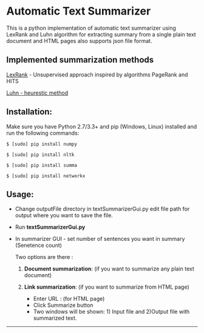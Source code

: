 # Automatic Text Summarizer

This is a python implementation of automatic text summarizer using LexRank and Luhn algorithm for extracting summary from a single plain text document and HTML pages also supports json file format.

## Implemented summarization methods

[LexRank](http://tangra.si.umich.edu/~radev/lexrank/lexrank.pdf) - Unsupervised approach inspired by algorithms PageRank and HITS 

[Luhn - heurestic method](http://dl.acm.org/citation.cfm?doid=321510.321519)


## Installation:

Make sure you have Python 2.7/3.3+ and pip (Windows, Linux) installed and run the following commands: 

```$ [sudo] pip install numpy```

```$ [sudo] pip install nltk```

```$ [sudo] pip install summa```

```$ [sudo] pip install networkx```
 
## Usage:

* Change outputFile directory in textSummarizerGui.py edit file path for output where you want to save the file.

* Run <b>textSummarizerGui.py</b>

* In summarizer GUI - set number of sentences you want in summary (Senetence count)

  Two options are there :

  1. <b>Document summarization</b>: (if you want to summarize any plain text document)

  2. <b>Link summarization</b>: (if you want to summarize from HTML page)
      * Enter URL : (for HTML page) 
      * Click Summarize button
      * Two windows will be shown: 1) Input file and 2)Output file with summarized text.
      
<hr>      